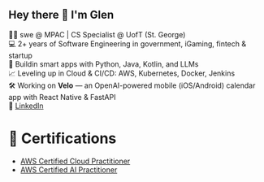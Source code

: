 ## Hey there 👋 I'm Glen

👨‍💻 swe @ MPAC | CS Specialist @ UofT (St. George)  
💻 2+ years of Software Engineering in government, iGaming, fintech & startup  
🧠 Buildin smart apps with Python, Java, Kotlin, and LLMs  
📈 Leveling up in Cloud & CI/CD: AWS, Kubernetes, Docker, Jenkins  
🛠️ Working on **Velo** — an OpenAI-powered mobile (iOS/Android) calendar app with React Native & FastAPI  
🔗 [LinkedIn](https://www.linkedin.com/in/glen-jeremy-1b5938169/)  

# 📜 Certifications
- [AWS Certified Cloud Practitioner](https://www.credly.com/badges/5fd8ba70-f615-47db-89db-948de449e4b6/linked_in_profile)
- [AWS Certified AI Practitioner](https://www.credly.com/badges/49f32d75-3a9b-42a0-a22d-27f81869340d/linked_in_profile)
